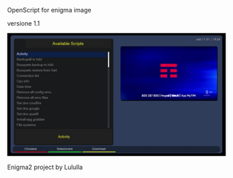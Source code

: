 OpenScript for enigma image

versione 1.1

<img src="https://github.com/Belfagor2005/acherone-script/blob/main/screen/screen.jpg?raw=true">


Enigma2 project by Lululla


